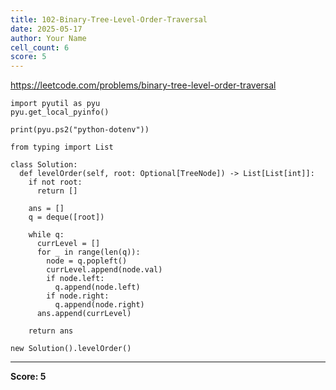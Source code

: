 ```yaml
---
title: 102-Binary-Tree-Level-Order-Traversal
date: 2025-05-17
author: Your Name
cell_count: 6
score: 5
---
```


https://leetcode.com/problems/binary-tree-level-order-traversal


```
import pyutil as pyu
pyu.get_local_pyinfo()
```


```
print(pyu.ps2("python-dotenv"))
```


```
from typing import List
```


```
class Solution:
  def levelOrder(self, root: Optional[TreeNode]) -> List[List[int]]:
    if not root:
      return []

    ans = []
    q = deque([root])

    while q:
      currLevel = []
      for _ in range(len(q)):
        node = q.popleft()
        currLevel.append(node.val)
        if node.left:
          q.append(node.left)
        if node.right:
          q.append(node.right)
      ans.append(currLevel)

    return ans
```


```
new Solution().levelOrder()
```


---
**Score: 5**